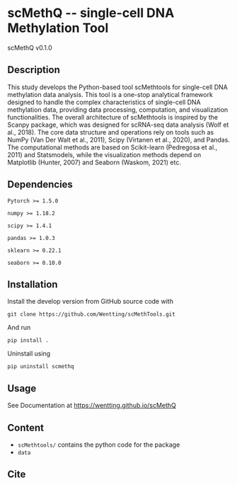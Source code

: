 # scMethQ -- single-cell DNA Methylation Tool

scMethQ v0.1.0

## Description
This study develops the Python-based tool scMethtools for single-cell DNA methylation data analysis. This tool is a one-stop analytical framework designed to handle the complex characteristics of single-cell DNA methylation data, providing data processing, computation, and visualization functionalities. The overall architecture of scMethtools is inspired by the Scanpy package, which was designed for scRNA-seq data analysis (Wolf et al., 2018). The core data structure and operations rely on tools such as NumPy (Van Der Walt et al., 2011), Scipy (Virtanen et al., 2020), and Pandas. The computational methods are based on Scikit-learn (Pedregosa et al., 2011) and Statsmodels, while the visualization methods depend on Matplotlib (Hunter, 2007) and Seaborn (Waskom, 2021) etc.

## Dependencies

```
Pytorch >= 1.5.0

numpy >= 1.18.2

scipy >= 1.4.1

pandas >= 1.0.3

sklearn >= 0.22.1

seaborn >= 0.10.0
```

## Installation
Install the develop version from GitHub source code with

```
git clone https://github.com/Wentting/scMethTools.git 
```

And run

``` 
pip install .
```

Uninstall using

```
pip uninstall scmethq
```

## Usage

See Documentation at  https://wentting.github.io/scMethQ

## Content
- `scMethtools/` contains the python code for the package
- `data`

## Cite